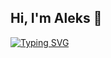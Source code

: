 ## Hi, I'm Aleks 👋

[![Typing SVG](https://readme-typing-svg.demolab.com/?lines=Data+Engineer;Software+Engineering;Machine+Learning;Innovation+Enthusiast)](https://git.io/typing-svg)

